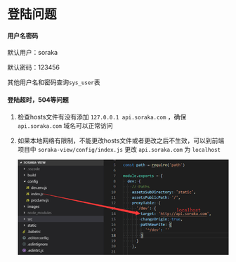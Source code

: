 # 登陆问题

#### 用户名密码

默认用户：soraka

默认密码：123456

其他用户名和密码查询`sys_user`表

#### 登陆超时，504等问题

1. 检查hosts文件有没有添加 `127.0.0.1 api.soraka.com` ，确保 `api.soraka.com` 域名可以正常访问

2. 如果本地网络有限制，不能更改hosts文件或者更改之后不生效，可以到前端项目中 `soraka-view/config/index.js` 更改 `api.soraka.com` 为 `localhost` 

   ![前端开发配置](images/20181128094815.png)

